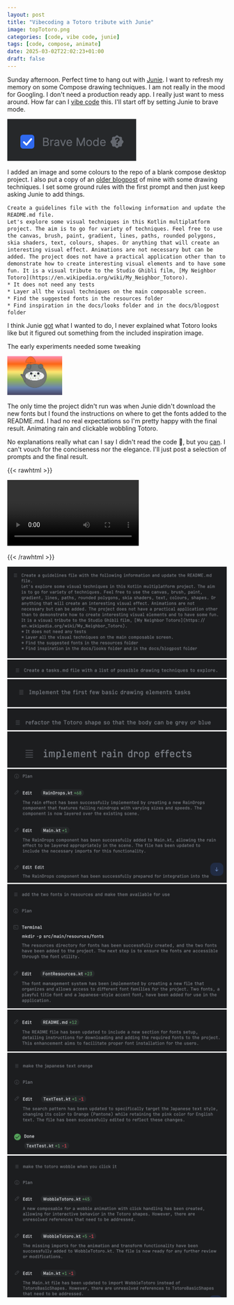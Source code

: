 ```yaml
---
layout: post
title: "Vibecoding a Totoro tribute with Junie"
image: topTotoro.png
categories: [code, vibe code, junie]
tags: [code, compose, animate]
date: 2025-03-02T22:02:23+01:00
draft: false
---
```

Sunday afternoon. Perfect time to hang out with [Junie](https://www.jetbrains.com/junie/). I want to refresh my memory on some Compose drawing techniques. I am not really in the mood for Googling. I don't need a production ready app. I really just want to mess around. How far can I [vibe code](https://x.com/karpathy/status/1886192184808149383) this. I'll start off by setting Junie to brave mode.

![brave](brave.png)

I added an image and some colours to the repo of a blank compose desktop project. I also put a copy of an [older blogpost](https://www.maiatoday.net/p/how-to-build-wrapped-2023-in-compose-animation/) of mine with some drawing techniques. I set some ground rules with the first prompt and then just keep asking Junie to add things.

```
Create a guidelines file with the following information and update the README.md file.
Let's explore some visual techniques in this Kotlin multiplatform project. The aim is to go for variety of techniques. Feel free to use the canvas, brush, paint, gradient, lines, paths, rounded polygons, skia shaders, text, colours, shapes. Or anything that will create an interesting visual effect. Animations are not necessary but can be added. The project does not have a practical application other than to demonstrate how to create interesting visual elements and to have some fun. It is a visual tribute to the Studio Ghibli film, [My Neighbor Totoro](https://en.wikipedia.org/wiki/My_Neighbor_Totoro).
* It does not need any tests
* Layer all the visual techniques on the main composable screen.
* Find the suggested fonts in the resources folder
* Find inspiration in the docs/looks folder and in the docs/blogpost folder

```
I think Junie [got](https://github.com/maiatoday/playdate/blob/main/GUIDELINES.md) what I wanted to do, I never explained what Totoro looks like but it figured out something from the included inspiration image.

The early experiments needed some tweaking

<img src="firstTry.jpg" style="width:25%" width="{{ .Width }}" height="{{ .Height }}">

The only time the project didn't run was when Junie didn't download the new fonts but I found the instructions on where to get the fonts added to the README.md. I had no real expectations so I'm pretty happy with the final result. Animating rain and clickable wobbling Totoro.

No explanations really what can I say I didn't read the code 🙈, but you [can](https://github.com/maiatoday/playdate/tree/main). I can't vouch for the conciseness nor the elegance. I'll just post a selection of prompts and the final result.

{{< rawhtml >}}

<video width=60% controls autoplay>
    <source src="totorotribute.webm" type="video/webm">
    Your browser does not support the video tag.
</video>

{{< /rawhtml >}}

![s02](s02.png)
![s03](s03.png)
![s04](s04.png)
![s05](s05.png)
![s06](s06.png)
![s07](s07.png)
![s08](s08.png)
![s09](s09.png)
![s10](s10.png)
![s12](s12.png)



